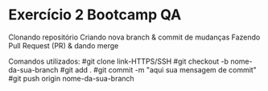 # Exercício 2 Bootcamp QA
Clonando repositório
Criando nova branch & commit de mudanças
Fazendo Pull Request (PR) & dando merge

Comandos utilizados:
    #git clone link-HTTPS/SSH
    #git checkout -b nome-da-sua-branch
    #git add .
    #git commit -m "aqui sua mensagem de commit"
    #git push origin nome-da-sua-branch


